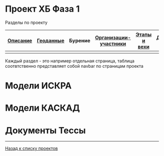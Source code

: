 # Проект ХБ Фаза 1

Разделы по проекту

| [Описание](1.html) | [Геоданные](1_geo.html) | Бурение | [Организации-участники](1_org.html) | [Этапы и вехи](1_plan.html) | Документы и модели |
|-------|--------|---------|---------|---------|---------|
| | | | | | |



Каждый раздел - это например отдельная страница, таблица соотвтственно представляет собой navbar по страницам проекта

# Модели ИСКРА

# Модели КАСКАД

# Документы Тессы

---

[Назад к списку проектов](https://ygpn.github.io/)
